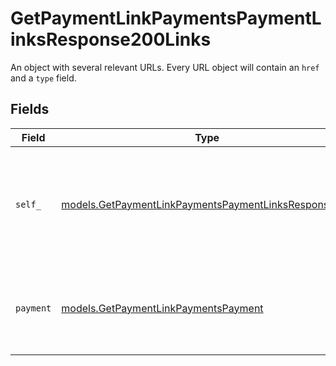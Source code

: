 # GetPaymentLinkPaymentsPaymentLinksResponse200Links

An object with several relevant URLs. Every URL object will contain an `href` and a `type` field.


## Fields

| Field                                                                                                                | Type                                                                                                                 | Required                                                                                                             | Description                                                                                                          |
| -------------------------------------------------------------------------------------------------------------------- | -------------------------------------------------------------------------------------------------------------------- | -------------------------------------------------------------------------------------------------------------------- | -------------------------------------------------------------------------------------------------------------------- |
| `self_`                                                                                                              | [models.GetPaymentLinkPaymentsPaymentLinksResponseSelf](../models/getpaymentlinkpaymentspaymentlinksresponseself.md) | :heavy_check_mark:                                                                                                   | In v2 endpoints, URLs are commonly represented as objects with an `href` and `type` field.                           |
| `payment`                                                                                                            | [models.GetPaymentLinkPaymentsPayment](../models/getpaymentlinkpaymentspayment.md)                                   | :heavy_check_mark:                                                                                                   | The API resource URL of the [payment](get-payment) that belong to this route.                                        |